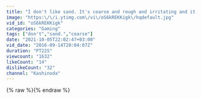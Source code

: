 ```yaml
---
title: "I don't like sand. It's coarse and rough and irritating and it gets everywhere"
image: "https:\/\/i.ytimg.com\/vi\/oS6kREKKigk\/hqdefault.jpg"
vid_id: "oS6kREKKigk"
categories: "Gaming"
tags: ["don't","sand.","coarse"]
date: "2021-10-05T22:02:47+03:00"
vid_date: "2016-09-14T20:04:07Z"
duration: "PT22S"
viewcount: "1632"
likeCount: "14"
dislikeCount: "32"
channel: "Kashinoda"
---
```

{% raw %}{% endraw %}
